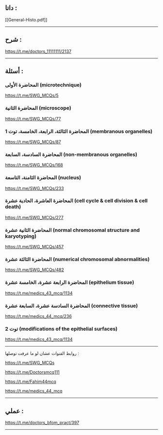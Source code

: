 ##  داتا :

[[General-Histo.pdf]]

---
## شرح :
https://t.me/doctors_11111111/2137

---
## أسئلة :

### المحاضرة الأولى (microtechnique) 

  https://t.me/SWG_MCQs/5
  
### المحاضرة الثانية (microscope) 

  https://t.me/SWG_MCQs/77
  
### المحاضرة الثالثة، الرابعة، الخامسة، توت 1 (membranous organelles)  

  https://t.me/SWG_MCQs/87
  
### المحاضرة السادسة، السابعة (non-membranous organelles)  

  https://t.me/SWG_MCQs/168
  
### المحاضرة الثامنة، التاسعة (nucleus)  

https://t.me/SWG_MCQs/233

### المحاضرة العاشرة، الحادية عشرة (cell cycle & cell division & cell death)  

https://t.me/SWG_MCQs/277
  
### المحاضرة الثانية عشرة (normal chromosomal structure and karyotyping)  

https://t.me/SWG_MCQs/457

### المحاضرة الثالثة عشرة (numerical chromosomal abnormalities)  


https://t.me/SWG_MCQs/482

### المحاضرة الرابعة عشرة، الخامسة عشرة (epithelium tissue)  

https://t.me/medics_43_mcq/1134

### المحاضرة السادسة عشرة، السابعة عشرة (connective tissue)  

https://t.me/medics_44_mcq/236

### توت 2 (modifications of the epithelial surfaces)  

https://t.me/medics_43_mcq/1134

---

 روابط القنوات عشان لو ما عرفت توصلها :
 
https://t.me/SWG_MCQs

https://t.me/Doctorsmcq111

https://t.me/Fahim44mcq

https://t.me/medics_44_mcq

---
## عملي :

https://t.me/doctors_bfom_pract/397

---

